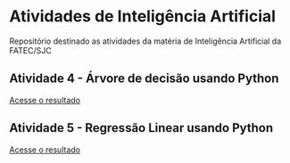 # Atividades de Inteligência Artificial
Repositório destinado as atividades da matéria de Inteligência Artificial da FATEC/SJC

## Atividade 4 - Árvore de decisão usando Python

[Acesse o resultado](https://github.com/fabsvas/inteligencia-artificial-fatec/blob/master/atividade4/arvore_decisao.ipynb)

## Atividade 5 - Regressão Linear usando Python

[Acesse o resultado](https://github.com/fabsvas/inteligencia-artificial-fatec/blob/master/atividade5/regressao_linear.ipynb)
